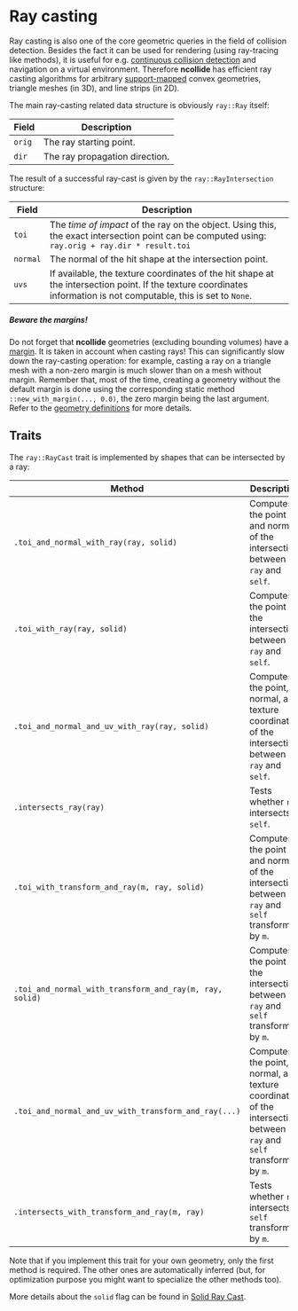 # Ray casting

Ray casting is also one of the core geometric queries in the field of collision
detection. Besides the fact it can be used for rendering (using ray-tracing
like methods), it is useful for e.g. [continuous collision
detection](../collision_detection/time_of_impact.html) and navigation on a
virtual environment. Therefore **ncollide** has efficient ray casting
algorithms for arbitrary
[support-mapped](../geometric_representations/README.html) convex geometries,
triangle meshes (in 3D), and line strips (in 2D).


The main ray-casting related data structure is obviously `ray::Ray` itself:

| Field  | Description                    |
|--      | --                             |
| `orig` | The ray starting point.        |
| `dir`  | The ray propagation direction. |


The result of a successful ray-cast is given by the `ray::RayIntersection`
structure:

| Field         | Description                               |
|--             | --                                        |
| `toi`         | The _time of impact_ of the ray on the object. Using this, the exact intersection point can be computed using: `ray.orig + ray.dir * result.toi` |
| `normal` | The normal of the hit shape at the intersection point.  |
| `uvs`    | If available, the texture coordinates of the hit shape at the intersection point. If the texture coordinates information is not computable, this is set to `None`. |

##### Beware the margins!

Do not forget that **ncollide** geometries (excluding bounding volumes) have a
[margin](../geometric_representations/README.html#margins). It is taken in
account when casting rays! This can significantly slow down the ray-casting
operation: for example, casting a ray on a triangle mesh with a non-zero margin
is much slower than on a mesh without margin. Remember that, most of the time,
creating a geometry without the default margin is done using the corresponding
static method `::new_with_margin(..., 0.0)`, the zero margin being the last
argument. Refer to the [geometry
definitions](../geometric_representations/simple_geometries.html) for more
details.

## Traits

The `ray::RayCast` trait is implemented by shapes that can be intersected by a
ray:

| Method | Description |
|--      | --          |
| `.toi_and_normal_with_ray(ray, solid)`                 | Computes the point and normal of the intersection between `ray` and `self`. |
| `.toi_with_ray(ray, solid)`                            | Computes the point of the intersection between `ray` and `self`. |
| `.toi_and_normal_and_uv_with_ray(ray, solid)`          | Computes the point, normal, and texture coordinates of the intersection between `ray` and `self`. |
| `.intersects_ray(ray)`                                 | Tests whether `ray` intersects `self`. |
| `.toi_with_transform_and_ray(m, ray, solid)`           | Computes the point and normal of the intersection between `ray` and `self` transformed by `m`. |
| `.toi_and_normal_with_transform_and_ray(m, ray, solid)`| Computes the point of the intersection between `ray` and `self` transformed by `m`. |
| `.toi_and_normal_and_uv_with_transform_and_ray(...)`   | Computes the point, normal, and texture coordinates of the intersection between `ray` and `self` transformed by `m`. |
| `.intersects_with_transform_and_ray(m, ray)`           | Tests whether `ray` intersects `self` transformed by `m`. |

Note that if you implement this trait for your own geometry, only the first
method is required. The other ones are automatically inferred (but, for
optimization purpose you might want to specialize the other methods too).

More details about the `solid` flag can be found in
[Solid Ray Cast](../ray_casting/solid_ray_cast.html).
